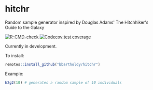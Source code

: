 # hitchr
Random sample generator inspired by Douglas Adams' The Hitchhiker's Guide to the Galaxy

<!-- badges: start -->
[![R-CMD-check](https://github.com/bbartholdy/hitchr/workflows/R-CMD-check/badge.svg)](https://github.com/bbartholdy/hitchr/actions)
[![Codecov test coverage](https://codecov.io/gh/bbartholdy/hitchr/branch/master/graph/badge.svg)](https://codecov.io/gh/bbartholdy/hitchr?branch=master)
<!-- badges: end -->

Currently in development.

To install:

```r
remotes::install_github("bbartholdy/hitchr")
```

Example:

```r
h2g2(10) # generates a random sample of 10 individuals
```
